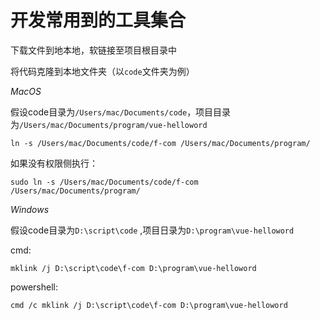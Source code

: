 # 开发常用到的工具集合

下载文件到地本地，软链接至项目根目录中

将代码克隆到本地文件夹（以`code`文件夹为例）

*MacOS*

假设code目录为`/Users/mac/Documents/code`，项目目录为`/Users/mac/Documents/program/vue-helloword`

```
ln -s /Users/mac/Documents/code/f-com /Users/mac/Documents/program/

```

如果没有权限侧执行：

```
sudo ln -s /Users/mac/Documents/code/f-com /Users/mac/Documents/program/
```

*Windows*

假设code目录为`D:\script\code` ,项目日录为`D:\program\vue-helloword`

cmd:

```
mklink /j D:\script\code\f-com D:\program\vue-helloword

```

powershell:

```
cmd /c mklink /j D:\script\code\f-com D:\program\vue-helloword

```